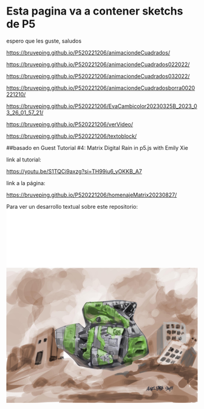 # Esta pagina va a contener sketchs de P5
espero que les guste, saludos

https://bruveping.github.io/P520221206/animaciondeCuadrados/

https://bruveping.github.io/P520221206/animaciondeCuadrados022022/

https://bruveping.github.io/P520221206/animaciondeCuadrados032022/

https://bruveping.github.io/P520221206/animaciondeCuadradosborra0020221210/

https://bruveping.github.io/P520221206/EvaCambicolor20230325B_2023_03_26_01_57_21/

https://bruveping.github.io/P520221206/verVideo/

https://bruveping.github.io/P520221206/textoblock/

##basado en Guest Tutorial #4: Matrix Digital Rain in p5.js with Emily Xie

link al tutorial:

https://youtu.be/S1TQCi9axzg?si=TH99iu6_yOKKB_A7

link a la página:

https://bruveping.github.io/P520221206/homenajeMatrix20230827/

Para ver un desarrollo textual sobre este repositorio:
![a notas](notas.md)
![imagen de nave](https://github.com/bruveping/P520221206/blob/main/navesEspacial005.jpg)
